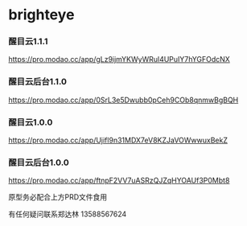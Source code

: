 # brighteye



### 醒目云1.1.1

https://pro.modao.cc/app/gLz9ijmYKWyWRul4UPuIY7hYGFOdcNX

### 醒目云后台1.1.0

https://pro.modao.cc/app/0SrL3e5Dwubb0pCeh9COb8qnmwBgBQH



### 醒目云1.0.0

https://pro.modao.cc/app/Ujifl9n31MDX7eV8KZJaVOWwwuxBekZ


### 醒目云后台1.0.0
https://pro.modao.cc/app/ftnpF2VV7uASRzQJZqHYOAUf3P0Mbt8

原型务必配合上方PRD文件食用

有任何疑问联系郑达林 13588567624